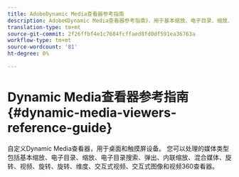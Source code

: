 ```yaml
---
title: AdobeDynamic Media查看器参考指南
description: Adobe《Dynamic Media查看器参考指南》，用于基本缩放、电子目录、缩放、电子目录搜索、弹出、内联缩放、混合媒体、旋转、视频、旋转、旋转、维度、交互式视频、交互式图像和视频360查看器。
translation-type: tm+mt
source-git-commit: 2f26ffbf4e1c7604fcffaed8fd0df591ea36763a
workflow-type: tm+mt
source-wordcount: '81'
ht-degree: 0%

---
```



# Dynamic Media查看器参考指南{#dynamic-media-viewers-reference-guide}

自定义Dynamic Media查看器，用于桌面和触摸屏设备。 您可以处理的媒体类型包括基本缩放、电子目录、缩放、电子目录搜索、弹出、内联缩放、混合媒体、旋转、视频、旋转、旋转、维度、交互式视频、交互式图像和视频360查看器。


